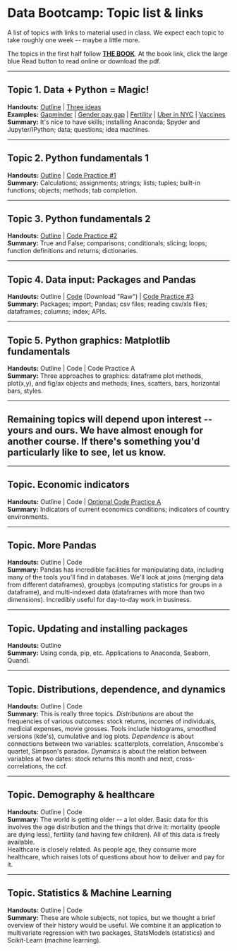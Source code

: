 # Data Bootcamp: Topic list & links 


A list of topics with links to material used in class.  We expect each topic to take roughly one week -- maybe a little more. 

The topics in the first half follow **[THE BOOK](https://www.gitbook.com/book/davebackus/test/details)**.  At the book link, click the large blue Read button to read online or download the pdf.    

---

## Topic 1.  Data + Python = Magic!  

**Handouts:**  [Outline](https://github.com/DaveBackus/Data_Bootcamp/blob/master/Documents/bootcamp_topic_intro.pdf) | [Three ideas](https://github.com/DaveBackus/Data_Bootcamp/blob/master/Documents/bootcamp_3ideas.pdf) <br>
**Examples:**  [Gapminder](http://www.gapminder.org/world/) | [Gender pay gap](http://esoltas.blogspot.com/2014/04/how-big-is-gender-pay-gap_10.html) | [Fertility](http://www.randalolson.com/2015/08/23/small-multiples-vs-animated-gifs-for-showing-changes-in-fertility-rates-over-time/) | [Uber in NYC](http://fivethirtyeight.com/features/uber-is-serving-new-yorks-outer-boroughs-more-than-taxis-are/) | [Vaccines](http://graphics.wsj.com/infectious-diseases-and-vaccines/) <br> 
**Summary:**  It's nice to have skills; installing Anaconda; Spyder and Jupyter/IPython; data; questions; idea machines.  

---
## Topic 2.  Python fundamentals 1

**Handouts:**  [Outline](https://github.com/DaveBackus/Data_Bootcamp/blob/master/Documents/bootcamp_topic_pyfun1.pdf) | [Code Practice #1](https://github.com/DaveBackus/Data_Bootcamp/blob/master/Documents/bootcamp_practice_1.pdf) <br> 
**Summary:**  Calculations; assignments; strings; lists; tuples; built-in functions; objects; methods; tab completion.  

---
## Topic 3.  Python fundamentals 2

**Handouts:**  [Outline](https://github.com/DaveBackus/Data_Bootcamp/blob/master/Documents/bootcamp_topic_pyfun2.pdf) | [Code Practice #2](https://github.com/DaveBackus/Data_Bootcamp/blob/master/Documents/bootcamp_practice_2.pdf) <br> 
**Summary:**  True and False; comparisons; conditionals; slicing; loops; function definitions and returns; dictionaries. 

---
## Topic 4.  Data input:  Packages and Pandas

**Handouts:**  Outline | [Code](https://github.com/DaveBackus/Data_Bootcamp/blob/master/Code/Python/bootcamp_pandas_1.py) (Download "Raw") | [Code Practice #3](https://github.com/DaveBackus/Data_Bootcamp/blob/master/Documents/bootcamp_practice_x.pdf)<br>
**Summary:**  Packages; import; Pandas; csv files; reading csv/xls files; dataframes; columns; index; APIs.  

---
## Topic 5.  Python graphics:  Matplotlib fundamentals 

**Handouts:**  Outline | Code | Code Practice A <br>
**Summary:**  Three approaches to graphics: dataframe plot methods, plot(x,y), and fig/ax objects and methods; lines, scatters, bars, horizontal bars, styles.  

---
## Remaining topics will depend upon interest -- yours and ours. We have almost enough for another course.  If there's something you'd particularly like to see, let us know.  

---
## Topic.  Economic indicators 

**Handouts:**  Outline | Code | [Optional Code Practice A](https://github.com/DaveBackus/Data_Bootcamp/blob/master/Documents/bootcamp_practice_x.pdf)  <br>
**Summary:**  Indicators of current economics conditions; indicators of country environments.  

---
## Topic.  More Pandas

**Handouts:**  Outline | Code <br> 
**Summary:**  Pandas has incredible facilities for manipulating data, including many of the tools you'll find in databases.  We'll look at joins (merging data from different dataframes), groupbys (computing statistics for groups in a dataframe), and multi-indexed data (dataframes with more than two dimensions).  Incredibly useful for day-to-day work in business.  

---
## Topic.  Updating and installing packages 

**Handouts:**  Outline <br> 
**Summary:**  Using conda, pip, etc.  Applications to Anaconda, Seaborn, Quandl.  

---
## Topic.  Distributions, dependence, and dynamics 

**Handouts:**  Outline | Code  <br> 
**Summary:**  This is really three topics.  *Distributions* are about the frequencies of various outcomes:  stock returns, incomes of individuals, medicial expenses, movie grosses.  Tools include histograms, smoothed versions (kde's), cumulative and log plots. *Dependence* is about connections between two variables:  scatterplots, correlation, Anscombe's quartet, Simpson's paradox. *Dynamics* is about the relation between variables at two dates:  stock returns this month and next, cross-correlations, the ccf.  

---
## Topic.  Demography & healthcare 

**Handouts:**  Outline | Code  <br>
**Summary:**  The world is getting older -- a lot older.  Basic data for this involves the age distribution and the things that drive it:  mortality (people are dying less), fertility (and having few children).  All of this data is freely available.  <br>
Healthcare is closely related.  As people age, they consume more healthcare, which raises lots of questions about how to deliver and pay for it.  

---
## Topic.  Statistics & Machine Learning 

**Handouts:**  Outline | Code  <br>
**Summary:**  These are whole subjects, not topics, but we thought a brief overview of their history would be useful.  We combine it an application to multivariate regression with two packages, StatsModels (statistics) and Scikit-Learn (machine learning).    
